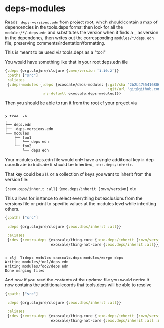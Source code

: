 # deps-modules

Reads `.deps-versions.edn` from project root, which should contain a
map of dependencies in the tools.deps format then look for all the
`modules/*/.deps.edn` and substitutes the version when it finds a `_`
as version in the dependency, then writes out the corresponding
`modules/*/deps.edn` file, preserving comments/indentation/formatting.

This is meant to be used via tools.deps as a "tool"

You would have something like that in your root deps.edn file

```clj
{:deps {org.clojure/clojure {:mvn/version "1.10.2"}}
 :paths ["src"]
 :aliases
 {:deps-modules {:deps {exoscale/deps-modules {:git/sha "2b2b47554168062b026d5a9952510acdf95e02b5"
                                               :git/url "git@github.com:exoscale/deps-modules.git"}}
                 :ns-default exoscale.deps-modules}}}
```

Then you should be able to run it from the root of your project via

```shell

❯ tree  -a
.
├── deps.edn
├── .deps-versions.edn
└── modules
    ├── foo1
    │   └── deps.edn
    └── foo2
        └── deps.edn

```

Your modules deps.edn file would only have a single additional key in
dep coordinate to indicate it should be inherited, `:exo.deps/inherit`.

That key could be `all` or a collection of keys you want to inherit from the version file:

`{:exo.deps/inherit :all}` `{exo.deps/inherit [:mvn/version]` etc

This allows for instance to select everything but exclusions from the
versions file or point to specific values at the modules level while
inheriting others.

```clj
{:paths ["src"]

 :deps {org.clojure/clojure {:exo.deps/inherit :all}}

 :aliases
 {:dev {:extra-deps {exoscale/thing-core {:exo.deps/inherit [:mvn/version]}
                     exoscale/thing-not-core {:exo.deps/inherit :all}}}}}
```

```shell

❯ clj -T:deps-modules exoscale.deps-modules/merge-deps
Writing modules/foo1/deps.edn
Writing modules/foo2/deps.edn
Done merging files
```



And now if you read the contents of the updated file you would notice
it now contains the additional coords that tools.deps will be able to
resolve

``` clj
{:paths ["src"]

 :deps {org.clojure/clojure {:exo.deps/inherit :all}}

 :aliases
 {:dev {:extra-deps {exoscale/thing-core {:exo.deps/inherit [:mvn/version] :mvn/version "1.0.0"}
                     exoscale/thing-not-core {:exo.deps/inherit :all :mvn/version "1.0.0" :exlusions [...])}}}}}
```
